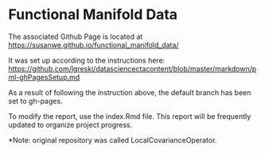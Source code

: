 # Functional Manifold Data

The associated Github Page is located at
https://susanwe.github.io/functional_manifold_data/

It was set up according to the instructions here:
https://github.com/lgreski/datasciencectacontent/blob/master/markdown/pml-ghPagesSetup.md

As a result of following the instruction above, the default branch has been set to gh-pages. 

To modify the report, use the index.Rmd file. This report will be frequently updated to organize project progress.

*Note: original repository was called LocalCovarianceOperator. 